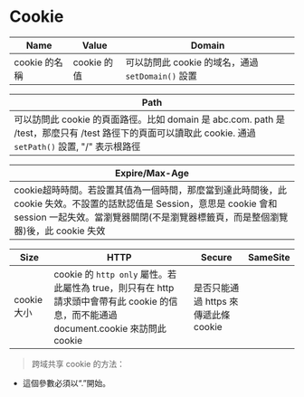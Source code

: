 # Cookie

| Name | Value | Domain |
| ------ | ------ | ------ |
| cookie 的名稱 | cookie 的值 | 可以訪問此 cookie 的域名，通過 `setDomain()` 設置 |

| Path |
| ------ |
| 可以訪問此 cookie 的頁面路徑。比如 domain 是 abc.com. path 是 /test，那麼只有 /test 路徑下的頁面可以讀取此 cookie. 通過 `setPath()` 設置, "/" 表示根路徑 |

| Expire/Max-Age |
| ------ |
| cookie超時時間。若設置其值為一個時間，那麼當到達此時間後，此 cookie 失效。不設置的話默認值是 Session，意思是 cookie 會和 session 一起失效。當瀏覽器關閉(不是瀏覽器標籤頁，而是整個瀏覽器)後，此 cookie 失效 |

| Size | HTTP | Secure | SameSite |
| ------ | ------ | ------ | ------ |
| cookie 大小 | cookie 的 `http only` 屬性。若此屬性為 true，則只有在 http 請求頭中會帶有此 cookie 的信息，而不能通過 document.cookie 來訪問此 cookie | 是否只能通過 https 來傳遞此條 cookie |  |

> 跨域共享 cookie 的方法：
- 這個參數必須以“.”開始。

